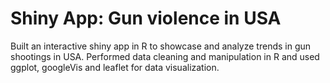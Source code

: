 # Shiny App: Gun violence in USA
Built an interactive shiny app in R to showcase and analyze trends in gun shootings in USA. Performed data cleaning and manipulation in R and used ggplot, googleVis and leaflet for data visualization.
